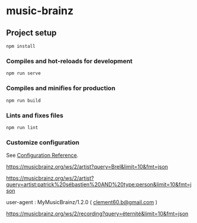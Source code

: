 # music-brainz

## Project setup
```
npm install
```

### Compiles and hot-reloads for development
```
npm run serve
```

### Compiles and minifies for production
```
npm run build
```

### Lints and fixes files
```
npm run lint
```

### Customize configuration
See [Configuration Reference](https://cli.vuejs.org/config/).


https://musicbrainz.org/ws/2/artist?query=Brel&limit=10&fmt=json

https://musicbrainz.org/ws/2/artist?query=artist:patrick%20sébastien%20AND%20type:person&limit=10&fmt=json

user-agent : MyMusicBrainz/1.2.0 ( clement60.b@gmail.com )

https://musicbrainz.org/ws/2/recording?query=éternité&limit=10&fmt=json